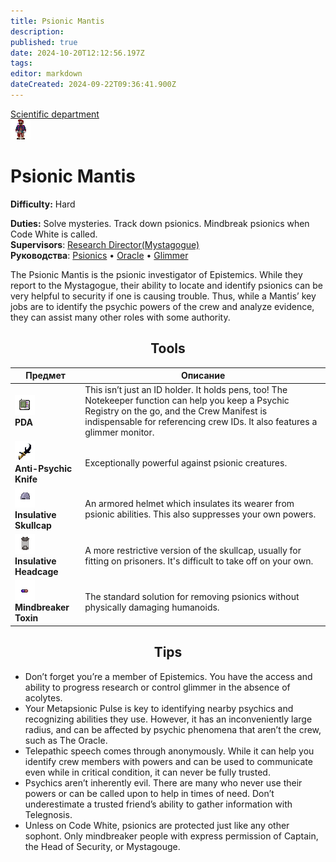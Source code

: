 ```yaml
---
title: Psionic Mantis
description: 
published: true
date: 2024-10-20T12:12:56.197Z
tags: 
editor: markdown
dateCreated: 2024-09-22T09:36:41.900Z
---
```


<div style="display: flex; justify-content: center;">
<div class="roles-passport rnd">
  <div class="title rnd "><a href="/roles/scientificdepartment">Scientific department</a></div>
  <div>
    <div><div><img src="/roles/mantis.png"></div></div>
  <div><div>
    <h1>Psionic Mantis</h1>
    <p><strong>Difficulty:</strong> Hard</p>
    <strong>Duties:</strong> Solve mysteries. Track down psionics. Mindbreak psionics when Code White is called. <br>
    <b>Supervisors</b>: <a href="/roles/researchdirector">Research Director(Mystagogue)</a><br>
    <b>Руководства</b>: <a href="/guides/psionics">Psionics</a> • <a href="/guides/oracle">Oracle</a> • <a href="/guides/glimmer">Glimmer
</a>
  </div></div>
  </div>
</div>
</div>

The Psionic Mantis is the psionic investigator of Epistemics. While they report to the Mystagogue, their ability to locate and identify psionics can be very helpful to security if one is causing trouble. Thus, while a Mantis’ key jobs are to identify the psychic powers of the crew and analyze evidence, they can assist many other roles with some authority.

## <center>Tools</center>

<center>
  <table class="rnd1">
    <thead>
      <tr>
        <th>Предмет</th>
        <th>Описание</th>
      </tr>
    </thead>
    <tbody>
      <tr>
        <td><img src="/guides/psionics/pdamantis.png"><b><br>PDA</b></td>
        <td>This isn’t just an ID holder. It holds pens, too! The Notekeeper function can help you keep a Psychic Registry on the go, and the Crew Manifest is indispensable for referencing crew IDs. It also features a glimmer monitor.</td>
      </tr>
      <tr>
        <td><img src="/guides/psionics/antipsychicknife.png"><b><br>Anti-Psychic Knife</b></td>
        <td>Exceptionally powerful against psionic creatures.</td>
      </tr>
      <tr>
        <td><img src="/guides/psionics/insulativeskullcap.png"><b><br>Insulative Skullcap</b></td>
        <td>An armored helmet which insulates its wearer from psionic abilities. This also suppresses your own powers.</td>
      </tr>
      <tr>
        <td><img src="/guides/psionics/insulativeheadcage.png"><b><br>Insulative Headcage</b></td>
        <td>A more restrictive version of the skullcap, usually for fitting on prisoners. It's difficult to take off on your own.</td>
      </tr>
      <tr>
        <td><img src="/guides/psionics/pill.png"><b><br>Mindbreaker Toxin</b></td>
        <td>The standard solution for removing psionics without physically damaging humanoids.</td>
      </tr>
    </tbody>
  </table>
</center>

## <center>Tips</center>

- Don’t forget you’re a member of Epistemics. You have the access and ability to progress research or control glimmer in the absence of acolytes.
- Your Metapsionic Pulse is key to identifying nearby psychics and recognizing abilities they use. However, it has an inconveniently large radius, and can be affected by psychic phenomena that aren’t the crew, such as The Oracle.
- Telepathic speech comes through anonymously. While it can help you identify crew members with powers and can be used to communicate even while in critical condition, it can never be fully trusted.
- Psychics aren’t inherently evil. There are many who never use their powers or can be called upon to help in times of need. Don’t underestimate a trusted friend’s ability to gather information with Telegnosis.
- Unless on Code White, psionics are protected just like any other sophont. Only mindbreaker people with express permission of Captain, the Head of Security, or Mystagouge.

<div class="table"></div>